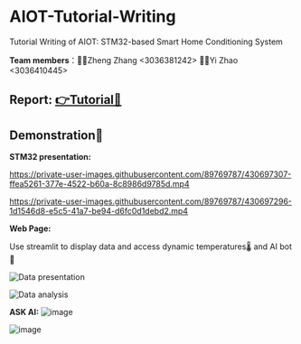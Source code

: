 # AIOT-Tutorial-Writing
Tutorial Writing of AIOT: STM32-based Smart Home Conditioning System

**Team members**：👨‍💻Zheng Zhang <3036381242> 👩‍💻Yi Zhao <3036410445>
## Report: [👉Tutorial👀](https://github.com/Yeyeyolo/AIOT-Tutorial-Writing/blob/main/Tutorial.md)

## Demonstration🎥

**STM32 presentation:**

https://private-user-images.githubusercontent.com/89769787/430697307-ffea5261-377e-4522-b60a-8c8986d9785d.mp4

https://private-user-images.githubusercontent.com/89769787/430697296-1d1546d8-e5c5-41a7-be94-d6fc0d1debd2.mp4


**Web Page:**

Use streamlit to display data and access dynamic temperatures🌡 and AI bot🤖


![Data presentation](https://github.com/user-attachments/assets/5d5919a6-6047-4c12-bba4-e280dccd8ee9)


![Data analysis](https://github.com/user-attachments/assets/19058c67-4dc0-4af5-9cca-627ef1b9b027)

**ASK AI:**
![image](https://github.com/user-attachments/assets/3cb3949f-fcb4-4827-8740-38b59a5cc2c4)

![image](https://github.com/user-attachments/assets/898db74b-e997-4308-8c26-0f7074580f99)
